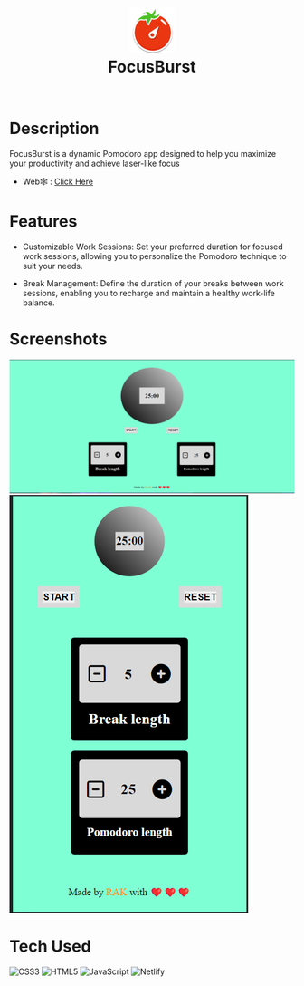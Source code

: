 <div align="center">
      <h1> <img src="img/logo.png" width="80px"><br/>FocusBurst</h1>
     </div>
<p align="center"> <a href="https://voidrak.github.io/" target="_blank"><img alt="" src="https://img.shields.io/badge/Website-EA4C89?style=normal&logo=dribbble&logoColor=white" style="vertical-align:center" /></a> <a href="https://twitter.com/rakkpoper" target="_blank"><img alt="" src="https://img.shields.io/badge/Twitter-1DA1F2?style=normal&logo=twitter&logoColor=white" style="vertical-align:center" /></a> <a href="https://www.instagram.com/nahomrak/" target="_blank"><img alt="" src="https://img.shields.io/badge/Instagram-E4405F?style=normal&logo=instagram&logoColor=white" style="vertical-align:center" /></a> <a href="https://www.linkedin.com/in/nahom-abraham-460656286/}" target="_blank"><img alt="" src="https://img.shields.io/badge/LinkedIn-0077B5?style=normal&logo=linkedin&logoColor=white" style="vertical-align:center" /></a> </p>

# Description
FocusBurst is a dynamic Pomodoro app designed to help you maximize your productivity and achieve laser-like focus<p>   
  *  Web🕸️ : <a href="https://focus-burst.vercel.app/">Click Here</a>
</p>

# Features
- Customizable Work Sessions: Set your preferred duration for focused work sessions, allowing you to personalize the Pomodoro technique to suit your needs.

- Break Management: Define the duration of your breaks between work sessions, enabling you to recharge and maintain a healthy work-life balance.
# Screenshots
 <img src="img/img1.png"> <img src="img/img2.png">
 
# Tech Used
 ![CSS3](https://img.shields.io/badge/css3-%231572B6.svg?style=for-the-badge&logo=css3&logoColor=white) ![HTML5](https://img.shields.io/badge/html5-%23E34F26.svg?style=for-the-badge&logo=html5&logoColor=white) ![JavaScript](https://img.shields.io/badge/javascript-%23323330.svg?style=for-the-badge&logo=javascript&logoColor=%23F7DF1E) ![Netlify](https://img.shields.io/badge/netlify-%23000000.svg?style=for-the-badge&logo=netlify&logoColor=#00C7B7)
      

<!-- </> with 💛 by readMD (https://readmd.itsvg.in) -->
    

